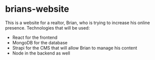 # brians-website
This is a website for a realtor, Brian, who is trying to increase his online presence.  Technologies that will be used:
* React for the frontend
* MongoDB for the database
* Strapi for the CMS that will allow Brian to manage his content
* Node in the backend as well
